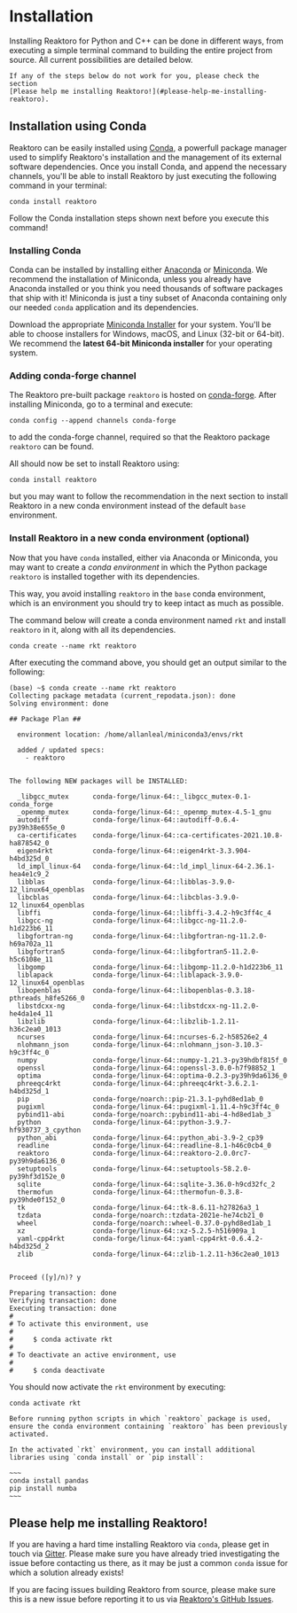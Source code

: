 # Installation

Installing Reaktoro for Python and C++ can be done in different ways, from
executing a simple terminal command to building the entire project from
source. All current possibilities are detailed below.

```{note}
If any of the steps below do not work for you, please check the section
[Please help me installing Reaktoro!](#please-help-me-installing-reaktoro).
```

## Installation using Conda

Reaktoro can be easily installed using [Conda](https://conda.io/docs/), a
powerfull package manager used to simplify Reaktoro's installation and the
management of its external software dependencies. Once you install Conda, and
append the necessary channels, you'll be able to install Reaktoro by just
executing the following command in your terminal:

~~~
conda install reaktoro
~~~

Follow the Conda installation steps shown next before you execute this command!

### Installing Conda

Conda can be installed by installing either
[Anaconda](https://www.anaconda.com/download) or
[Miniconda](https://conda.io/miniconda.html). We recommend the installation of
Miniconda, unless you already have Anaconda installed or you think you need
thousands of software packages that ship with it! Miniconda is just a tiny
subset of Anaconda containing only our needed `conda` application and its
dependencies.

Download the appropriate [Miniconda
Installer](https://docs.conda.io/en/latest/miniconda.html) for your system.
You'll be able to choose installers for Windows, macOS, and Linux (32-bit or
64-bit). We recommend the **latest 64-bit Miniconda installer** for your
operating system.

### Adding conda-forge channel

The Reaktoro pre-built package `reaktoro` is hosted on
[conda-forge](https://anaconda.org/conda-forge/reaktoro). After installing
Miniconda, go to a terminal and execute:

~~~
conda config --append channels conda-forge
~~~

to add the conda-forge channel, required so that the Reaktoro package
`reaktoro` can be found.

All should now be set to install Reaktoro using:

~~~
conda install reaktoro
~~~

but you may want to follow the recommendation in the next section to install
Reaktoro in a new conda environment instead of the default `base` environment.

### Install Reaktoro in a new conda environment (optional)

Now that you have `conda` installed, either via Anaconda or Miniconda, you may
want to create a *conda environment* in which the Python package `reaktoro` is
installed together with its dependencies.

This way, you avoid installing `reaktoro` in the `base` conda environment,
which is an environment you should try to keep intact as much as possible.

The command below will create a conda environment named `rkt` and install
`reaktoro` in it, along with all its dependencies.

~~~
conda create --name rkt reaktoro
~~~

After executing the command above, you should get an output similar to the following:

~~~
(base) ~$ conda create --name rkt reaktoro
Collecting package metadata (current_repodata.json): done
Solving environment: done

## Package Plan ##

  environment location: /home/allanleal/miniconda3/envs/rkt

  added / updated specs:
    - reaktoro


The following NEW packages will be INSTALLED:

  _libgcc_mutex      conda-forge/linux-64::_libgcc_mutex-0.1-conda_forge
  _openmp_mutex      conda-forge/linux-64::_openmp_mutex-4.5-1_gnu
  autodiff           conda-forge/linux-64::autodiff-0.6.4-py39h38e655e_0
  ca-certificates    conda-forge/linux-64::ca-certificates-2021.10.8-ha878542_0
  eigen4rkt          conda-forge/linux-64::eigen4rkt-3.3.904-h4bd325d_0
  ld_impl_linux-64   conda-forge/linux-64::ld_impl_linux-64-2.36.1-hea4e1c9_2
  libblas            conda-forge/linux-64::libblas-3.9.0-12_linux64_openblas
  libcblas           conda-forge/linux-64::libcblas-3.9.0-12_linux64_openblas
  libffi             conda-forge/linux-64::libffi-3.4.2-h9c3ff4c_4
  libgcc-ng          conda-forge/linux-64::libgcc-ng-11.2.0-h1d223b6_11
  libgfortran-ng     conda-forge/linux-64::libgfortran-ng-11.2.0-h69a702a_11
  libgfortran5       conda-forge/linux-64::libgfortran5-11.2.0-h5c6108e_11
  libgomp            conda-forge/linux-64::libgomp-11.2.0-h1d223b6_11
  liblapack          conda-forge/linux-64::liblapack-3.9.0-12_linux64_openblas
  libopenblas        conda-forge/linux-64::libopenblas-0.3.18-pthreads_h8fe5266_0
  libstdcxx-ng       conda-forge/linux-64::libstdcxx-ng-11.2.0-he4da1e4_11
  libzlib            conda-forge/linux-64::libzlib-1.2.11-h36c2ea0_1013
  ncurses            conda-forge/linux-64::ncurses-6.2-h58526e2_4
  nlohmann_json      conda-forge/linux-64::nlohmann_json-3.10.3-h9c3ff4c_0
  numpy              conda-forge/linux-64::numpy-1.21.3-py39hdbf815f_0
  openssl            conda-forge/linux-64::openssl-3.0.0-h7f98852_1
  optima             conda-forge/linux-64::optima-0.2.3-py39h9da6136_0
  phreeqc4rkt        conda-forge/linux-64::phreeqc4rkt-3.6.2.1-h4bd325d_1
  pip                conda-forge/noarch::pip-21.3.1-pyhd8ed1ab_0
  pugixml            conda-forge/linux-64::pugixml-1.11.4-h9c3ff4c_0
  pybind11-abi       conda-forge/noarch::pybind11-abi-4-hd8ed1ab_3
  python             conda-forge/linux-64::python-3.9.7-hf930737_3_cpython
  python_abi         conda-forge/linux-64::python_abi-3.9-2_cp39
  readline           conda-forge/linux-64::readline-8.1-h46c0cb4_0
  reaktoro           conda-forge/linux-64::reaktoro-2.0.0rc7-py39h9da6136_0
  setuptools         conda-forge/linux-64::setuptools-58.2.0-py39hf3d152e_0
  sqlite             conda-forge/linux-64::sqlite-3.36.0-h9cd32fc_2
  thermofun          conda-forge/linux-64::thermofun-0.3.8-py39hde0f152_0
  tk                 conda-forge/linux-64::tk-8.6.11-h27826a3_1
  tzdata             conda-forge/noarch::tzdata-2021e-he74cb21_0
  wheel              conda-forge/noarch::wheel-0.37.0-pyhd8ed1ab_1
  xz                 conda-forge/linux-64::xz-5.2.5-h516909a_1
  yaml-cpp4rkt       conda-forge/linux-64::yaml-cpp4rkt-0.6.4.2-h4bd325d_2
  zlib               conda-forge/linux-64::zlib-1.2.11-h36c2ea0_1013


Proceed ([y]/n)? y

Preparing transaction: done
Verifying transaction: done
Executing transaction: done
#
# To activate this environment, use
#
#     $ conda activate rkt
#
# To deactivate an active environment, use
#
#     $ conda deactivate
~~~

You should now activate the `rkt` environment by executing:

~~~
conda activate rkt
~~~

```{note}
Before running python scripts in which `reaktoro` package is used, ensure the conda environment containing `reaktoro` has been previously activated.
```

```{note}
In the activated `rkt` environment, you can install additional libraries using `conda install` or `pip install`:

~~~
conda install pandas
pip install numba
~~~
```

## Please help me installing Reaktoro!

If you are having a hard time installing Reaktoro via `conda`, please get in
touch via [Gitter](https://gitter.im/reaktoro/community). Please make sure you
have already tried investigating the issue before contacting us there, as it
may be just a common `conda` issue for which a solution already exists!

If you are facing issues building Reaktoro from source, please make sure this
is a new issue before reporting it to us via
[Reaktoro's GitHub Issues](https://github.com/reaktoro/reaktoro/issues/new).
